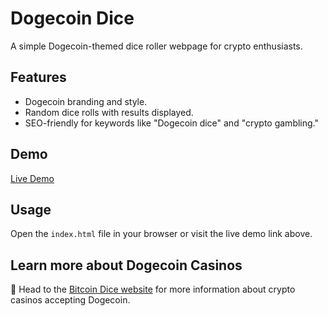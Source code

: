 # Dogecoin Dice

A simple Dogecoin-themed dice roller webpage for crypto enthusiasts.

## Features
- Dogecoin branding and style.
- Random dice rolls with results displayed.
- SEO-friendly for keywords like "Dogecoin dice" and "crypto gambling."

## Demo
[Live Demo](https://bitcoindice1.github.io/dogecoin-dice)

## Usage
Open the `index.html` file in your browser or visit the live demo link above.

## Learn more about Dogecoin Casinos
🎲 Head to the [Bitcoin Dice website]([https://bitcoindice.info/crypto-dice](https://bitcoindice.info/crypto-dice/dogecoin-casinos/)) for more information about crypto casinos accepting Dogecoin.
